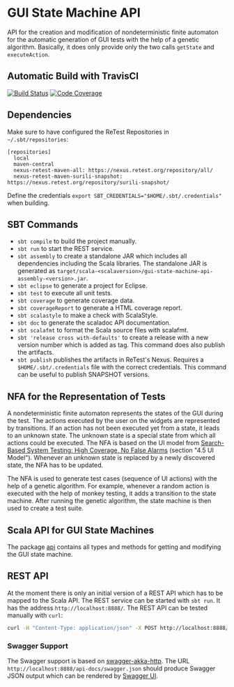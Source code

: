 # GUI State Machine API

API for the creation and modification of nondeterministic finite automaton for the automatic generation of GUI tests with the help of a genetic algorithm.
Basically, it does only provide only the two calls `getState` and `executeAction`.

## Automatic Build with TravisCI
[![Build Status](https://travis-ci.org/retest/gui-state-machine-api.svg?branch=master)](https://travis-ci.org/retest/gui-state-machine-api)
[![Code Coverage](https://img.shields.io/codecov/c/github/retest/gui-state-machine-api/master.svg)](https://codecov.io/github/retest/gui-state-machine-api?branch=master)

## Dependencies

Make sure to have configured the ReTest Repositories in `~/.sbt/repositories`:
```
[repositories]
  local
  maven-central
  nexus-retest-maven-all: https://nexus.retest.org/repository/all/
  nexus-retest-maven-surili-snapshot: https://nexus.retest.org/repository/surili-snapshot/
```

Define the credentials `export SBT_CREDENTIALS="$HOME/.sbt/.credentials"` when building.

## SBT Commands
* `sbt compile` to build the project manually.
* `sbt run` to start the REST service.
* `sbt assembly` to create a standalone JAR which includes all dependencies including the Scala libraries. The standalone JAR is generated as `target/scala-<scalaversion>/gui-state-machine-api-assembly-<version>.jar`.
* `sbt eclipse` to generate a project for Eclipse.
* `sbt test` to execute all unit tests.
* `sbt coverage` to generate coverage data.
* `sbt coverageReport` to generate a HTML coverage report.
* `sbt scalastyle` to make a check with ScalaStyle.
* `sbt doc` to generate the scaladoc API documentation.
* `sbt scalafmt` to format the Scala source files with scalafmt.
* `sbt 'release cross with-defaults'` to create a release with a new version number which is added as tag. This command does also publish the artifacts.
* `sbt publish` publishes the artifacts in ReTest's Nexus. Requires a `$HOME/.sbt/.credentials` file with the correct credentials. This command can be useful to publish SNAPSHOT versions.

## NFA for the Representation of Tests
A nondeterministic finite automaton represents the states of the GUI during the test.
The actions executed by the user on the widgets are represented by transitions.
If an action has not been executed yet from a state, it leads to an unknown state.
The unknown state is a special state from which all actions could be executed.
The NFA is based on the UI model from [Search-Based System Testing: High Coverage, No False Alarms](http://www.specmate.org/papers/2012-07-Search-basedSystemTesting-HighCoverageNoFalseAlarms.pdf) (section "4.5 UI Model").
Whenever an unknown state is replaced by a newly discovered state, the NFA has to be updated.

The NFA is used to generate test cases (sequence of UI actions) with the help of a genetic algorithm.
For example, whenever a random action is executed with the help of monkey testing, it adds a transition to the state machine.
After running the genetic algorithm, the state machine is then used to create a test suite.

## Scala API for GUI State Machines
The package [api](./src/main/scala/de/retest/guistatemachine/api) contains all types and methods for getting and modifying the GUI state machine.

## REST API
At the moment there is only an initial version of a REST API which has to be mapped to the Scala API.
The REST service can be started with `sbt run`.
It has the address `http://localhost:8888/`.
The REST API can be tested manually with `curl`:
```bash
curl -H "Content-Type: application/json" -X POST http://localhost:8888/state-machine
```

### Swagger Support
The Swagger support is based on [swagger-akka-http](https://github.com/swagger-akka-http/swagger-akka-http).
The URL `http://localhost:8888/api-docs/swagger.json` should produce Swagger JSON output which can be rendered by [Swagger UI](https://swagger.io/tools/swagger-ui/).
